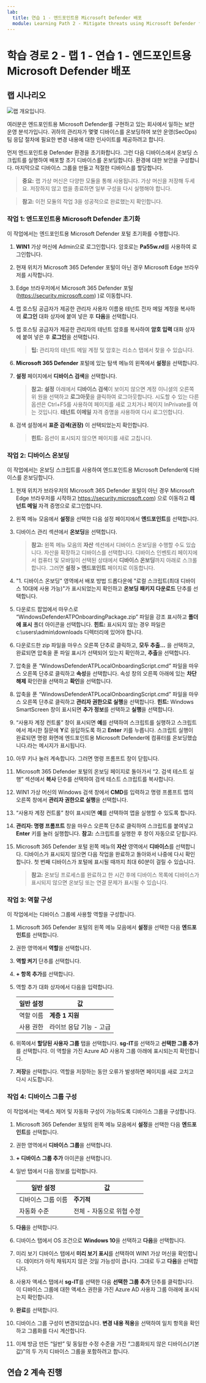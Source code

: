```yaml
---
lab:
  title: 연습 1 - 엔드포인트용 Microsoft Defender 배포
  module: Learning Path 2 - Mitigate threats using Microsoft Defender for Endpoint
---
```


# <a name="learning-path-2---lab-1---exercise-1---deploy-microsoft-defender-for-endpoint"></a>학습 경로 2 - 랩 1 - 연습 1 - 엔드포인트용 Microsoft Defender 배포

## <a name="lab-scenario"></a>랩 시나리오

![랩 개요입니다.](../Media/SC-200-Lab_Diagrams_Mod2_L1_Ex1.png)

여러분은 엔드포인트용 Microsoft Defender를 구현하고 있는 회사에서 일하는 보안 운영 분석가입니다. 귀하의 관리자가 몇몇 디바이스를 온보딩하여 보안 운영(SecOps) 팀 응답 절차에 필요한 변경 내용에 대한 인사이트를 제공하려고 합니다.

먼저 엔드포인트용 Defender 환경을 초기화합니다. 그런 다음 디바이스에서 온보딩 스크립트를 실행하여 배포할 초기 디바이스를 온보딩합니다. 환경에 대한 보안을 구성합니다. 마지막으로 디바이스 그룹을 만들고 적절한 디바이스를 할당합니다.

>**중요:**  랩 가상 머신은 다양한 모듈을 통해 사용됩니다. 가상 머신을 저장해 두세요. 저장하지 않고 랩을 종료하면 일부 구성을 다시 실행해야 합니다.

>**참고:** 이전 모듈의 작업 3을 성공적으로 완료했는지 확인합니다.


### <a name="task-1-initialize-microsoft-defender-for-endpoint"></a>작업 1: 엔드포인트용 Microsoft Defender 초기화

이 작업에서는 엔드포인트용 Microsoft Defender 포털 초기화를 수행합니다.

1. **WIN1** 가상 머신에 Admin으로 로그인합니다. 암호로는 **Pa55w.rd**를 사용하여 로그인합니다.  

1. 현재 위치가 Microsoft 365 Defender 포털이 아닌 경우 Microsoft Edge 브라우저를 시작합니다.

1. Edge 브라우저에서 Microsoft 365 Defender 포털(https://security.microsoft.com) )로 이동합니다.

1. 랩 호스팅 공급자가 제공한 관리자 사용자 이름용 테넌트 전자 메일 계정을 복사하여 **로그인** 대화 상자에 붙여 넣은 후 **다음**을 선택합니다.

1. 랩 호스팅 공급자가 제공한 관리자의 테넌트 암호를 복사하여 **암호 입력** 대화 상자에 붙여 넣은 후 **로그인**을 선택합니다.

    >**팁:** 관리자의 테넌트 메일 계정 및 암호는 리소스 탭에서 찾을 수 있습니다.

1. **Microsoft 365 Defender** 포털에 있는 탐색 메뉴의 왼쪽에서 **설정**을 선택합니다.

1. **설정** 페이지에서 **디바이스 검색**을 선택합니다. 

    >**참고:** **설정** 아래에서 **디바이스 검색**이 보이지 않으면 계정 이니셜의 오른쪽 위 원을 선택하고 **로그아웃**을 클릭하여 로그아웃합니다. 시도할 수 있는 다른 옵션은 Ctrl+F5를 사용하여 페이지를 새로 고치거나 페이지 InPrivate를 여는 것입니다. **테넌트 이메일** 자격 증명을 사용하여 다시 로그인합니다.


1. 검색 설정에서 **표준 검색(권장)** 이 선택되었는지 확인합니다. 
    >**힌트:** 옵션이 표시되지 않으면 페이지를 새로 고칩니다.


### <a name="task-2-onboard-a-device"></a>작업 2: 디바이스 온보딩

이 작업에서는 온보딩 스크립트를 사용하여 엔드포인트용 Microsoft Defender에 디바이스를 온보딩합니다.

1. 현재 위치가 브라우저의 Microsoft 365 Defender 포털이 아닌 경우 Microsoft Edge 브라우저를 시작하고 https://security.microsoft.com) 으로 이동하고 **테넌트 메일** 자격 증명으로 로그인합니다.

1. 왼쪽 메뉴 모음에서 **설정**을 선택한 다음 설정 페이지에서 **엔드포인트**를 선택합니다.

1. 디바이스 관리 섹션에서 **온보딩**을 선택합니다.

    >**참고:** 왼쪽 메뉴 모음의 **자산** 섹션에서 디바이스 온보딩을 수행할 수도 있습니다. 자산을 확장하고 디바이스를 선택합니다. 디바이스 인벤토리 페이지에서 컴퓨터 및 모바일이 선택된 상태에서 **디바이스 온보딩**까지 아래로 스크롤합니다. 그러면 **설정 > 엔드포인트** 페이지로 이동합니다.

1. "1. 디바이스 온보딩" 영역에서 배포 방법 드롭다운에 "로컬 스크립트(최대 디바이스 10대에 사용 가능)"가 표시되었는지 확인하고 **온보딩 패키지 다운로드** 단추를 선택합니다. 

1. 다운로드 팝업에서 마우스로 “WindowsDefenderATPOnboardingPackage.zip” 파일을 강조 표시하고 **폴더에 표시** 폴더 아이콘을 선택합니다. **힌트:** 표시되지 않는 경우 파일은 c:\users\admin\downloads 디렉터리에 있어야 합니다.

1. 다운로드한 zip 파일을 마우스 오른쪽 단추로 클릭하고, **모두 추출...** 을 선택하고, 완료되면 압축을 푼 파일 표시가 선택되어 있는지 확인하고, **추출**을 선택합니다.

1. 압축을 푼 “WindowsDefenderATPLocalOnboardingScript.cmd” 파일을 마우스 오른쪽 단추로 클릭하고 **속성**을 선택합니다. 속성 창의 오른쪽 아래에 있는 **차단 해제** 확인란을 선택하고 **확인**을 선택합니다.

1. 압축을 푼 “WindowsDefenderATPLocalOnboardingScript.cmd” 파일을 마우스 오른쪽 단추로 클릭하고 **관리자 권한으로 실행**을 선택합니다.  **힌트:** Windows SmartScreen 창이 표시되면 **추가 정보**를 선택하고 **실행**을 선택합니다. 
    
1. “사용자 계정 컨트롤” 창이 표시되면 **예**를 선택하여 스크립트를 실행하고 스크립트에서 제시한 질문에 **Y**로 응답하도록 하고 **Enter** 키를 누릅니다. 스크립트 실행이 완료되면 명령 화면에 엔드포인트용 Microsoft Defender에 컴퓨터를 온보딩했습니다.라는 메시지가 표시됩니다.

1. 아무 키나 눌러 계속합니다. 그러면 명령 프롬프트 창이 닫힙니다.

1. Microsoft 365 Defender 포털의 온보딩 페이지로 돌아가서 “2. 검색 테스트 실행” 섹션에서 **복사** 단추를 선택하여 검색 테스트 스크립트를 복사합니다.  

1. WIN1 가상 머신의 Windows 검색 창에서 **CMD**를 입력하고 명령 프롬프트 앱의 오른쪽 창에서 **관리자 권한으로 실행**을 선택합니다. 

1. “사용자 계정 컨트롤” 창이 표시되면 **예**를 선택하여 앱을 실행할 수 있도록 합니다. 

1. **관리자: 명령 프롬프트** 창을 마우스 오른쪽 단추로 클릭하여 스크립트를 붙여넣고 **Enter** 키를 눌러 실행합니다. **참고:** 스크립트를 실행한 후 창이 자동으로 닫힙니다.

1. Microsoft 365 Defender 포털 왼쪽 메뉴의 **자산** 영역에서 **디바이스**를 선택합니다. 디바이스가 표시되지 않으면 다음 작업을 완료하고 돌아와서 나중에 다시 확인합니다. 첫 번째 디바이스가 포털에 표시될 때까지 최대 60분이 걸릴 수 있습니다.

    >**참고:** 온보딩 프로세스를 완료하고 한 시간 후에 디바이스 목록에 디바이스가 표시되지 않으면 온보딩 또는 연결 문제가 표시될 수 있습니다.


### <a name="task-3-configure-roles"></a>작업 3: 역할 구성

이 작업에서는 디바이스 그룹에 사용할 역할을 구성합니다.

1. Microsoft 365 Defender 포털의 왼쪽 메뉴 모음에서 **설정**을 선택한 다음 **엔드포인트**를 선택합니다. 

1. 권한 영역에서 **역할**을 선택합니다.

1. **역할 켜기** 단추를 선택합니다.

1. **+ 항목 추가**를 선택합니다.

1. 역할 추가 대화 상자에서 다음을 입력합니다.

    |일반 설정|값|
    |---|---|
    |역할 이름|**계층 1 지원**|
    |사용 권한|라이브 응답 기능 - 고급|

1. 위쪽에서 **할당된 사용자 그룹** 탭을 선택합니다. **sg-IT**를 선택하고 **선택한 그룹 추가**를 선택합니다. 이 역할을 가진 Azure AD 사용자 그룹 아래에 표시되는지 확인합니다.

1. **저장**을 선택합니다. 역할을 저장하는 동안 오류가 발생하면 페이지를 새로 고치고 다시 시도합니다.


### <a name="task-4-configure-device-groups"></a>작업 4: 디바이스 그룹 구성

이 작업에서는 액세스 제어 및 자동화 구성이 가능하도록 디바이스 그룹을 구성합니다.

1. Microsoft 365 Defender 포털의 왼쪽 메뉴 모음에서 **설정**을 선택한 다음 **엔드포인트**를 선택합니다. 

1. 권한 영역에서 **디바이스 그룹**을 선택합니다.

1. **+ 디바이스 그룹 추가** 아이콘을 선택합니다.

1. 일반 탭에서 다음 정보를 입력합니다.

    |일반 설정|값|
    |---|---|
    |디바이스 그룹 이름|**주기적**|
    |자동화 수준|전체 - 자동으로 위협 수정|

1. **다음**을 선택합니다.

1. 디바이스 탭에서 OS 조건으로 **Windows 10**을 선택하고 **다음**을 선택합니다.

1. 미리 보기 디바이스 탭에서 **미리 보기 표시**를 선택하여 WIN1 가상 머신을 확인합니다. 데이터가 아직 채워지지 않은 것일 가능성이 큽니다. 그대로 두고 **다음**을 선택합니다.

1. 사용자 액세스 탭에서 **sg-IT**를 선택한 다음 **선택한 그룹 추가** 단추를 클릭합니다. 이 디바이스 그룹에 대한 액세스 권한을 가진 Azure AD 사용자 그룹 아래에 표시되는지 확인합니다.

1. **완료**를 선택합니다.

1. 디바이스 그룹 구성이 변경되었습니다. **변경 내용 적용**을 선택하여 일치 항목을 확인하고 그룹화를 다시 계산합니다.

1. 이제 방금 만든 “일반” 및 동일한 수정 수준을 가진 “그룹화되지 않은 디바이스(기본값)”의 두 가지 디바이스 그룹을 포함하려고 합니다.

## <a name="proceed-to-exercise-2"></a>연습 2 계속 진행
